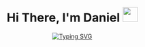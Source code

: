 
<h1 align="center">Hi There,<b> I'm Daniel </b><img src="https://media.giphy.com/media/hvRJCLFzcasrR4ia7z/giphy.gif" width="35"></h1>

<p align="center">
  <a href="https://github.com/DenverCoder1/readme-typing-svg"><a href="https://git.io/typing-svg"><img src="https://readme-typing-svg.herokuapp.com?font=Fira+Code&weight=600&pause=1000&color=FAA80F&center=true&vCenter=true&repeat=false&width=600&lines=Front-End+Developer+%F0%9F%8E%A8;Back-End+Developer+%F0%9F%91%A8%E2%80%8D%F0%9F%92%BB;Full+Stack++Developer+%F0%9F%9A%80" alt="Typing SVG" /></a>
</p>


<br>


	

